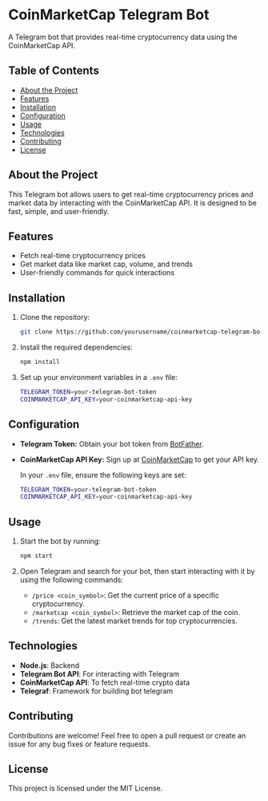 # CoinMarketCap Telegram Bot

A Telegram bot that provides real-time cryptocurrency data using the CoinMarketCap API.

## Table of Contents

- [About the Project](#about-the-project)
- [Features](#features)
- [Installation](#installation)
- [Configuration](#configuration)
- [Usage](#usage)
- [Technologies](#technologies)
- [Contributing](#contributing)
- [License](#license)

## About the Project

This Telegram bot allows users to get real-time cryptocurrency prices and market data by interacting with the CoinMarketCap API. It is designed to be fast, simple, and user-friendly.

## Features

- Fetch real-time cryptocurrency prices
- Get market data like market cap, volume, and trends
- User-friendly commands for quick interactions

## Installation

1. Clone the repository:
    ```bash
    git clone https://github.com/yourusername/coinmarketcap-telegram-bot.git
    ```

2. Install the required dependencies:
    ```bash
    npm install
    ```

3. Set up your environment variables in a `.env` file:
    ```bash
    TELEGRAM_TOKEN=your-telegram-bot-token
    COINMARKETCAP_API_KEY=your-coinmarketcap-api-key
    ```

## Configuration

- **Telegram Token:** Obtain your bot token from [BotFather](https://core.telegram.org/bots#botfather).
- **CoinMarketCap API Key:** Sign up at [CoinMarketCap](https://coinmarketcap.com/api/) to get your API key.
  
    In your `.env` file, ensure the following keys are set:

    ```bash
    TELEGRAM_TOKEN=your-telegram-bot-token
    COINMARKETCAP_API_KEY=your-coinmarketcap-api-key
    ```

## Usage

1. Start the bot by running:
    ```bash
    npm start
    ```

2. Open Telegram and search for your bot, then start interacting with it by using the following commands:

    - `/price <coin_symbol>`: Get the current price of a specific cryptocurrency.
    - `/marketcap <coin_symbol>`: Retrieve the market cap of the coin.
    - `/trends`: Get the latest market trends for top cryptocurrencies.

## Technologies

- **Node.js**: Backend
- **Telegram Bot API**: For interacting with Telegram
- **CoinMarketCap API**: To fetch real-time crypto data
- **Telegraf**: Framework for building bot telegram

  
## Contributing

Contributions are welcome! Feel free to open a pull request or create an issue for any bug fixes or feature requests.

## License

This project is licensed under the MIT License.
